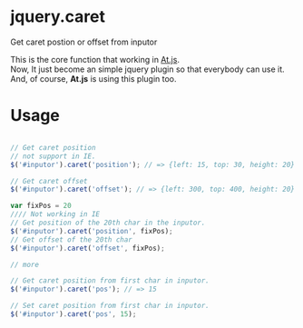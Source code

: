 jquery.caret
============

Get caret postion or offset from inputor

This is the core function that working in [At.js](http://ichord.github.com/At.js).  
Now, It just become an simple jquery plugin so that everybody can use it.  
And, of course, **At.js** is using this plugin too.

Usage
=====

```javascript

// Get caret position
// not support in IE.
$('#inputor').caret('position'); // => {left: 15, top: 30, height: 20}

// Get caret offset
$('#inputor').caret('offset'); // => {left: 300, top: 400, height: 20}

var fixPos = 20
//// Not working in IE
// Get position of the 20th char in the inputor.
$('#inputor').caret('position', fixPos);
// Get offset of the 20th char
$('#inputor').caret('offset', fixPos);

// more

// Get caret position from first char in inputor.
$('#inputor').caret('pos'); // => 15

// Set caret position from first char in inputor.
$('#inputor').caret('pos', 15);

```
